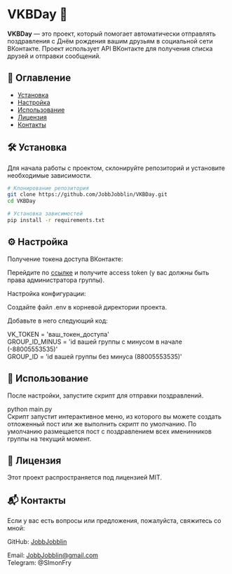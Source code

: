 # VKBDay 🎉

**VKBDay** — это проект, который помогает автоматически отправлять поздравления с Днём рождения вашим друзьям в социальной сети ВКонтакте. Проект использует API ВКонтакте для получения списка друзей и отправки сообщений.

## 📌 Оглавление

- [Установка](#Установка)
- [Настройка](#Настройка)
- [Использование](#Использование)
- [Лицензия](#Лицензия)
- [Контакты](#Контакты)

## 🛠️ Установка

Для начала работы с проектом, склонируйте репозиторий и установите необходимые зависимости.

```bash
# Клонирование репозитория
git clone https://github.com/JobbJobblin/VKBDay.git
cd VKBDay

# Установка зависимостей
pip install -r requirements.txt
```
## ⚙️ Настройка
Получение токена доступа ВКонтакте:

Перейдите по [ссылке](https://vkhost.github.io) и получите access token (у вас должны быть права администратора группы).

Настройка конфигурации:

Создайте файл .env в корневой директории проекта.

Добавьте в него следующий код:

VK_TOKEN = 'ваш_токен_доступа'  
GROUP_ID_MINUS = 'id вашей группы с минусом в начале (-88005553535)'  
GROUP_ID = 'id вашей группы без минуса (88005553535)'

## 🚀 Использование
После настройки, запустите скрипт для отправки поздравлений.

python main.py  
Скрипт запустит интерактивное меню, из которого вы можете создать отложенный пост или же выполнить скрипт по умолчанию.
По умолчанию размещается пост с поздравлением всех именинников группы на текущий момент.

## 📄 Лицензия
Этот проект распространяется под лицензией MIT.

## 📬 Контакты
Если у вас есть вопросы или предложения, пожалуйста, свяжитесь со мной:

GitHub: [JobbJobblin](https://github.com/JobbJobblin)

Email: JobbJobblin@gmail.com  
Telegram: @SImonFry
